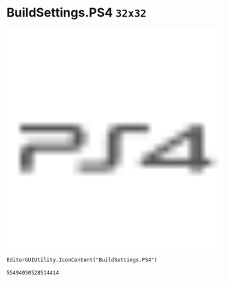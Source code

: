 # BuildSettings.PS4 `32x32`
<img src="/img/BuildSettings.PS4.png" width=512 height=512>

``` CSharp
EditorGUIUtility.IconContent("BuildSettings.PS4")
```
```
55494050528514414
```
